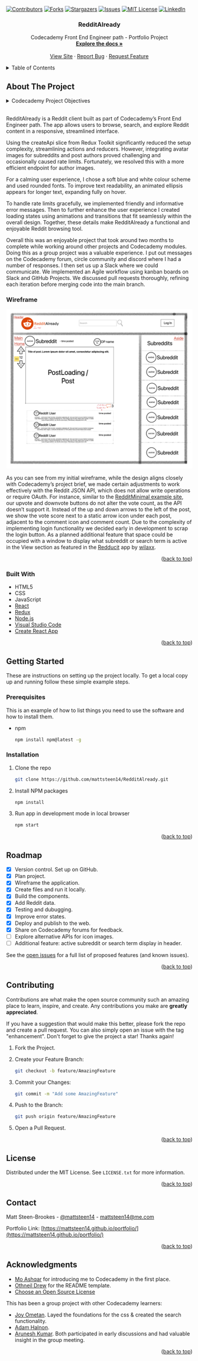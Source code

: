 <a name="readme-top"></a>

<!-- PROJECT SHIELDS -->
<!--
*** I'm using markdown "reference style" links for readability.
*** Reference links are enclosed in brackets [ ] instead of parentheses ( ).
*** See the bottom of this document for the declaration of the reference variables
*** for contributors-url, forks-url, etc. This is an optional, concise syntax you may use.
*** https://www.markdownguide.org/basic-syntax/#reference-style-links
-->
[![Contributors][contributors-shield]][contributors-url]
[![Forks][forks-shield]][forks-url]
[![Stargazers][stars-shield]][stars-url]
[![Issues][issues-shield]][issues-url]
[![MIT License][license-shield]][license-url]
[![LinkedIn][linkedin-shield]][linkedin-url]


<h3 align="center">RedditAlready</h3>

  <p align="center">
    Codecademy Front End Engineer path - Portfolio Project
    <br />
    <a href="https://github.com/mattsteen14/RedditAlready"><strong>Explore the docs »</strong></a>
    <br />
    <br />
    <a href="https://redditalready.netlify.app/">View Site</a>
    ·
    <a href="https://github.com/mattsteen14/RedditAlready/issues/new?labels=bug&template=bug-report---.md">Report Bug</a>
    ·
    <a href="https://github.com/mattsteen14/RedditAlready/issues/new?labels=enhancement&template=feature-request---.md">Request Feature</a>
  </p>
</div>



<!-- TABLE OF CONTENTS -->
<details>
  <summary>Table of Contents</summary>
  <ol>
    <li>
      <a href="#about-the-project">About The Project</a>
      <ul>
        <li><a href="#built-with">Built With</a></li>
      </ul>
    </li>
    <li>
      <a href="#getting-started">Getting Started</a>
      <ul>
        <li><a href="#prerequisites">Prerequisites</a></li>
        <li><a href="#installation">Installation</a></li>
      </ul>
    </li>
    <li><a href="#roadmap">Roadmap</a></li>
    <li><a href="#contributing">Contributing</a></li>
    <li><a href="#license">License</a></li>
    <li><a href="#contact">Contact</a></li>
    <li><a href="#acknowledgments">Acknowledgments</a></li>
  </ol>
</details>

<!-- ABOUT THE PROJECT -->

## About The Project


<details>
<summary>Codecademy Project Objectives</summary>

- For this project, you will build an application for Reddit using everything you’ve learned, including React and Redux.

- The application will allow users to view and search posts and comments provided by the Reddit API.

- Wireframe your application

- Use a project management tool (GitHub Projects) to plan your work

- Write a README (using Markdown) that documents your project including: wireframes, technologies used, features, future work

- Integrate Reddit API into the application

- Create a responsive application that adapts to any device (desktop to mobile)

- Create a responsive application that can be viewed on any modern browser

- Application accessible at an URL

- The application will allow users to view posts and comments provided by the API as well as other data such as amount of upvotes and comments, the post timestamp and the subreddit name and original poster name of each post

- The main home screen will be a feed of the most recent and relevant posts from all subreddits

- All of the comments for each post will be initially hidden but will appear when the user clicks on the comment icon

- The application will allow users to search for posts and comments provided by the API

- Data can be filtered based on categories and subreddits that are predefined

- A detailed view (modal or new page/route) is shown when the user selects an item

- Utilise animations and transitions when posts are loading

- Users are able to leave an error state

- Users can use the application on any device (desktop to mobile)

- Users can use the application on any modern browser

- Users are delighted with a cohesive design system

- Write unit tests for components using Jest and Enzyme

- Write end-to-end tests for the application

- Get 90+ scores on Lighthouse

- Publish to the web

- Users can access your application at a URL

- OPTIONAL: Make your application a progressive web app

</details>

<br>

RedditAlready is a Reddit client built as part of Codecademy’s Front End Engineer path. The app allows users to browse, search, and explore Reddit content in a responsive, streamlined interface.

Using the createApi slice from Redux Toolkit significantly reduced the setup complexity, streamlining actions and reducers. However, integrating avatar images for subreddits and post authors proved challenging and occasionally caused rate limits. Fortunately, we resolved this with a more efficient endpoint for author images.

For a calming user experience, I chose a soft blue and white colour scheme and used rounded fonts. To improve text readability, an animated ellipsis appears for longer text, expanding fully on hover.

To handle rate limits gracefully, we implemented friendly and informative error messages. Then to further enhance the user experience I created loading states using animations and transitions that fit seamlessly within the overall design. Together, these details make RedditAlready a functional and enjoyable Reddit browsing tool.

Overall this was an enjoyable project that took around two months to complete while working around other projects and Codecademy modules. Doing this as a group project was a valuable experience. I put out messages on the Codecademy forum, circle community and discord where I had a number of responses. I then set us up a Slack where we could communicate. We implemented an Agile workflow using kanban boards on Slack and GitHub Projects. We discussed pull requests thoroughly, refining each iteration before merging code into the main branch.

### Wireframe

![RedditAlready wireframe](https://github.com/mattsteen14/RedditAlready/blob/main/public/RedditAlready_wireframe1.png?raw=true)

As you can see from my initial wireframe, while the design aligns closely with Codecademy’s project brief, we made certain adjustments to work effectively with the Reddit JSON API, which does not allow write operations or require OAuth. For instance, similar to the [RedditMinimal example site](https://reddit-client.netlify.app), our upvote and downvote buttons do not alter the vote count, as the API doesn’t support it. Instead of the up and down arrows to the left of the post, we show the vote score next to a static arrow icon under each post, adjacent to the comment icon and comment count. Due to the  complexity of implementing login functionality we decided early in development to scrap the login button. As a planned additional feature that space could be occupied with a window to display what subreddit or search term is active in the View section as featured in the [Redducit](https://github.com/wilaxx/redducit) app by [wilaxx](https://github.com/wilaxx).

<p align="right">(<a href="#readme-top">back to top</a>)</p>

### Built With

- HTML5
- CSS
- JavaScript
- [React](https://reactjs.org/)
- [Redux](https://redux.js.org)
- [Node.js](https://nodejs.org/en)
- [Visual Studio Code](https://code.visualstudio.com)
- [Create React App](https://github.com/facebook/create-react-app)

<p align="right">(<a href="#readme-top">back to top</a>)</p>

<!-- GETTING STARTED -->
## Getting Started

These are instructions on setting up the project locally.
To get a local copy up and running follow these simple example steps.

### Prerequisites

This is an example of how to list things you need to use the software and how to install them.
* npm
  ```sh
  npm install npm@latest -g
  ```

### Installation

1. Clone the repo
   ```sh
   git clone https://github.com/mattsteen14/RedditAlready.git
   ```
2. Install NPM packages
   ```sh
   npm install
   ```
3. Run app in development mode in local browser
   ```sh
   npm start
   ```

<p align="right">(<a href="#readme-top">back to top</a>)</p>

<!-- ROADMAP -->
## Roadmap

- [x] Version control. Set up on GitHub.
- [x] Plan project.
- [x] Wireframe the application.
- [x] Create files and run it locally.
- [x] Build the components.
- [x] Add Reddit data.
- [x] Testing and dubugging.
- [x] Improve error states.
- [x] Deploy and publish to the web.
- [x] Share on Codecademy forums for feedback.
- [ ] Explore alternative APIs for icon images.
- [ ] Additional feature: active subreddit or search term display in header.

See the [open issues](https://github.com/mattsteen14/RedditAlready/issues) for a full list of proposed features (and known issues).

<p align="right">(<a href="#readme-top">back to top</a>)</p>

<!-- CONTRIBUTING -->
## Contributing

Contributions are what make the open source community such an amazing place to learn, inspire, and create. Any contributions you make are **greatly appreciated**.

If you have a suggestion that would make this better, please fork the repo and create a pull request. You can also simply open an issue with the tag "enhancement".
Don't forget to give the project a star! Thanks again!

1. Fork the Project.

2. Create your Feature Branch:

   ```sh
   git checkout -b feature/AmazingFeature
   ```

3. Commit your Changes:

   ```sh
   git commit -m "Add some AmazingFeature"
   ```

4. Push to the Branch:

   ```sh
   git push origin feature/AmazingFeature
   ```

5. Open a Pull Request.

<p align="right">(<a href="#readme-top">back to top</a>)</p>

<!-- LICENSE -->
## License

Distributed under the MIT License. See `LICENSE.txt` for more information.

<p align="right">(<a href="#readme-top">back to top</a>)</p>

<!-- CONTACT -->
## Contact

Matt Steen-Brookes - [@mattsteen14](https://twitter.com/mattsteen14) - mattsteen14@me.com

Portfolio Link: [https://mattsteen14.github.io/portfolio/](https://mattsteen14.github.io/portfolio/)

<p align="right">(<a href="#readme-top">back to top</a>)</p>

<!-- ACKNOWLEDGMENTS -->
## Acknowledgments

- [Mo Ashqar](https://github.com/ashqar) for introducing me to Codecademy in the first place.
- [Othneil Drew](https://github.com/othneildrew) for the README template.
- [Choose an Open Source License](https://choosealicense.com)

This has been a group project with other Codecademy learners:

- [Joy Ometan](https://github.com/Jbhnd). Layed the foundations for the css & created the search functionality.
- [Adam Halnon](https://github.com/Halnon).
- [Arunesh Kumar](https://github.com/ak287). Both participated in early discussions and had valuable insight in the group meeting.


<p align="right">(<a href="#readme-top">back to top</a>)</p>

<!-- MARKDOWN LINKS & IMAGES -->
<!-- https://www.markdownguide.org/basic-syntax/#reference-style-links -->
[contributors-shield]: https://img.shields.io/github/contributors/mattsteen14/RedditAlready.svg?style=for-the-badge
[contributors-url]: https://github.com/mattsteen14/RedditAlready/graphs/contributors
[forks-shield]: https://img.shields.io/github/forks/mattsteen14/RedditAlready.svg?style=for-the-badge
[forks-url]: https://github.com/mattsteen14/RedditAlready/network/members
[stars-shield]: https://img.shields.io/github/stars/mattsteen14/RedditAlready.svg?style=for-the-badge
[stars-url]: https://github.com/mattsteen14/RedditAlready/stargazers
[issues-shield]: https://img.shields.io/github/issues/mattsteen14/RedditAlready.svg?style=for-the-badge
[issues-url]: https://github.com/mattsteen14/RedditAlready/issues
[license-shield]: https://img.shields.io/github/license/mattsteen14/RedditAlready.svg?style=for-the-badge
[license-url]: https://github.com/mattsteen14/RedditAlready/blob/main/LICENSE
[linkedin-shield]: https://img.shields.io/badge/-LinkedIn-black.svg?style=for-the-badge&logo=linkedin&colorB=555
[linkedin-url]: https://www.linkedin.com/in/mattsteen14
[product-screenshot]: /portfolio/resources/images/PortfolioScreenshot.png
[Next.js]: https://img.shields.io/badge/next.js-000000?style=for-the-badge&logo=nextdotjs&logoColor=white
[Next-url]: https://nextjs.org/
[React.js]: https://img.shields.io/badge/React-20232A?style=for-the-badge&logo=react&logoColor=61DAFB
[React-url]: https://reactjs.org/
[Vue.js]: https://img.shields.io/badge/Vue.js-35495E?style=for-the-badge&logo=vuedotjs&logoColor=4FC08D
[Vue-url]: https://vuejs.org/
[Angular.io]: https://img.shields.io/badge/Angular-DD0031?style=for-the-badge&logo=angular&logoColor=white
[Angular-url]: https://angular.io/
[Svelte.dev]: https://img.shields.io/badge/Svelte-4A4A55?style=for-the-badge&logo=svelte&logoColor=FF3E00
[Svelte-url]: https://svelte.dev/
[Laravel.com]: https://img.shields.io/badge/Laravel-FF2D20?style=for-the-badge&logo=laravel&logoColor=white
[Laravel-url]: https://laravel.com
[Bootstrap.com]: https://img.shields.io/badge/Bootstrap-563D7C?style=for-the-badge&logo=bootstrap&logoColor=white
[Bootstrap-url]: https://getbootstrap.com
[JQuery.com]: https://img.shields.io/badge/jQuery-0769AD?style=for-the-badge&logo=jquery&logoColor=white
[JQuery-url]: https://jquery.com 
